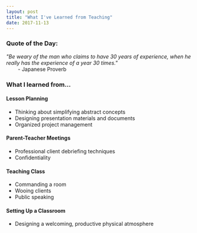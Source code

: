 ```yaml
---
layout: post
title: "What I've Learned from Teaching"
date: 2017-11-13
---
```


### Quote of the Day:
_"Be weary of the man who claims to have 30 years of experience, when he really has the experience of a year 30 times."_<br>
&nbsp;&nbsp;&nbsp;&nbsp;&nbsp;&nbsp;&nbsp;&nbsp;- Japanese Proverb

### What I learned from...

#### Lesson Planning
- Thinking about simplifying abstract concepts
- Designing presentation materials and documents
- Organized project management

#### Parent-Teacher Meetings
- Professional client debriefing techniques
- Confidentiality

#### Teaching Class
- Commanding a room
- Wooing clients
- Public speaking

#### Setting Up a Classroom
- Designing a welcoming, productive physical atmosphere

